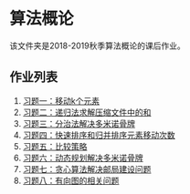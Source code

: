 算法概论
============

该文件夹是2018-2019秋季算法概论的课后作业。

作业列表
-------

1. [习题一：移动k个元素](https://github.com/TerenceWangh/course/tree/master/algorithm/exercise1)
1. [习题二：递归法求解压缩文件中的和](https://github.com/TerenceWangh/course/tree/master/algorithm/exercise2)
1. [习题三：分治法解决多米诺骨牌](https://github.com/TerenceWangh/course/tree/master/algorithm/exercise3)
1. [习题四：快速排序和归并排序元素移动次数](https://github.com/TerenceWangh/course/tree/master/algorithm/exercise4)
1. [习题五：比较策略](https://github.com/TerenceWangh/course/tree/master/algorithm/exercise5)
1. [习题六：动态规划解决多米诺骨牌](https://github.com/TerenceWangh/course/tree/master/algorithm/exercise6)
1. [习题七：贪心算法解决邮局建设问题](https://github.com/TerenceWangh/course/tree/master/algorithm/exercise7)
1. [习题八：有向图的相关问题](https://github.com/TerenceWangh/course/tree/master/algorithm/exercise8)